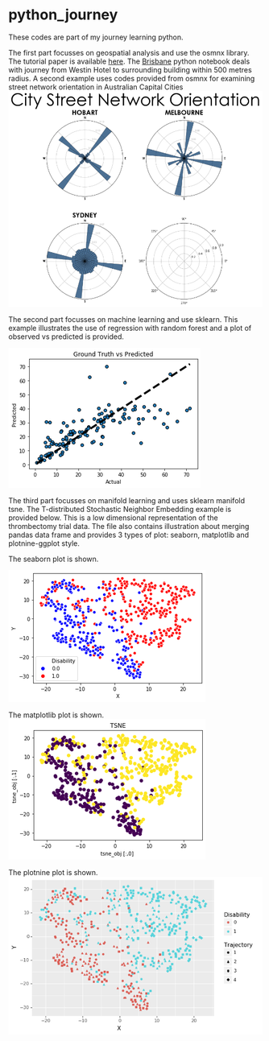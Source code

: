 # python_journey
These codes are part of my journey learning python. 

The first part focusses on geospatial analysis and use the osmnx library. The tutorial paper is available [here](https://www.frontiersin.org/articles/10.3389/fneur.2019.00743/full). The [Brisbane](./Brisbane.ipynb) python notebook deals with journey from Westin Hotel to surrounding building within 500 metres radius. A second example uses codes provided from osmnx for examining street network orientation in Australian Capital Cities [![here](./AustCities.png)](./AustCities-Copy1.ipynb) 

The second part focusses on machine learning and use sklearn. This example illustrates the use of regression with random forest and a plot of observed vs predicted is provided.

[![here](./RFstandfirm_regression.png)](./RFstandfirm.ipynb)

The third part focusses on manifold learning and uses sklearn manifold tsne. The T-distributed Stochastic Neighbor Embedding example is provided below. This is a low dimensional representation of the thrombectomy trial data. The file also contains illustration about merging pandas data frame and provides 3 types of plot: seaborn, matplotlib and plotnine-ggplot style.

The seaborn plot is shown. 

[![here](./TSNEecr_sns.png)](./TSNEecr.ipynb)

The matplotlib plot is shown.
![here](./TSNEecr_matplotlib.png)

The plotnine plot is shown. ![here](./TSNEecr_plotnine.png)
